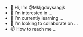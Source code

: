 - 👋 Hi, I’m @Mkljgduysaagjk
- 👀 I’m interested in ...
- 🌱 I’m currently learning ...
- 💞️ I’m looking to collaborate on ...
- 📫 How to reach me ...

<!---
Mkljgduysaagjk/Mkljgduysaagjk is a ✨ special ✨ repository because its `README.md` (this file) appears on your GitHub profile.
You can click the Preview link to take a look at your changes.
--->
